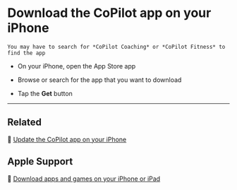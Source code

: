 # Download the CoPilot app on your iPhone

```{hint}
You may have to search for *CoPilot Coaching* or *CoPilot Fitness* to find the app
```

- On your iPhone, open the App Store app

- Browse or search for the app that you want to download

- Tap the **Get** button

---

## Related

📌 [Update the CoPilot app on your iPhone](update-copilot.md)

## Apple Support

🔗 [Download apps and games on your iPhone or iPad](https://support.apple.com/en-us/HT204266)
